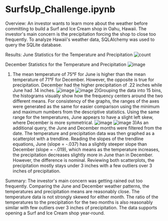 # SurfsUp_Challenge.ipynb

Overview:
An investor wants to learn more about the weather before committing to build a Surf and Ice Cream shop in Oahu, Hawaii. The investor's main concern is the precipitation forcing the shop to close too frequently. To analyze Hawaii's weather data, SQLAlchemy was used to query the SQLite database.

Results:
June Statistics for the Temperature and Precipitation
![count](https://user-images.githubusercontent.com/100738861/181937723-04b7b3fc-ef01-4726-ae8a-8870d5326b04.png)

December Statistics for the Temperature and Precipitation
![image](https://user-images.githubusercontent.com/100738861/181937735-839c6d3b-937f-41f7-9648-b3a2e3002585.png)
1) The mean temperature of 75°F for June is higher than the mean temperature of 71°F for December. However, the opposite is true for precipitation. December had the higher precipitation of .22 inches while June had .14 inches.
![image](https://user-images.githubusercontent.com/100738861/181937752-a2af4ff5-4479-4036-9d9f-9c5002c0869e.png)
![image](https://user-images.githubusercontent.com/100738861/181937756-c7b02fbd-45fd-4d1e-96f3-010950521bd8.png)
2)Grouping the data into 15 bins, the histograms visually show how the frequency centers around the two different means. For consistency of the graphs, the ranges of the axes were generated as the same for easier comparison using the minimum and maximum numbers from the descriptive statistics. Using the same range for the temperatures, June appears to have a slight left skew, where December is more symmetrical.
![image](https://user-images.githubusercontent.com/100738861/181937787-6958c734-14e0-47e7-9aa6-3add52d51665.png)
![image](https://user-images.githubusercontent.com/100738861/181937794-058fab05-9a61-4955-964e-0a6ff37f411b.png)
3)As an additional query, the June and December months were filtered from the date. The temperature and precipitation data was then graphed as a scatterplot with a trendline. Reading the slopes of the trendline equations, June (slope = -.037) has a slightly steeper slope than December (slope = -.019), which means as the temperature increases, the precipitation decreases slightly more in June than in December. However, the difference is nominal. Reviewing both scatterplots, the precipitation mostly stays under 3 inches with a few outliers over 3 inches of precipitation.

Summary:
The investor's main concern was getting rained out too frequently. Comparing the June and December weather patterns, the temperatures and precipitation means are reasonably close. The temperature data is not strongly skewed for either month. The ratio of the temperatures to the precipitation for the two months is also reasonably similar with few outliers over 3 inches of precipitation. The data supports opening a Surf and Ice Cream shop year-round.
